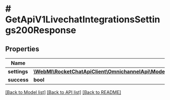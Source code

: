 # # GetApiV1LivechatIntegrationsSettings200Response

## Properties

Name | Type | Description | Notes
------------ | ------------- | ------------- | -------------
**settings** | [**\WebMI\RocketChatApiClient\OmnichannelApi\Model\GetApiV1LivechatIntegrationsSettings200ResponseSettingsInner[]**](GetApiV1LivechatIntegrationsSettings200ResponseSettingsInner.md) |  | [optional]
**success** | **bool** |  | [optional]

[[Back to Model list]](../../README.md#models) [[Back to API list]](../../README.md#endpoints) [[Back to README]](../../README.md)
